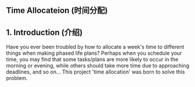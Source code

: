 Time Allocateion (时间分配)
----

## 1. Introduction (介绍)

Have you ever been troubled by how to allocate a week's time to different things when making phased life plans?
Perhaps when you schedule your time, you may find that some tasks/plans are more likely to occur in the morning or evening, 
while others should take more time due to approaching deadlines, and so on...
This project 'time allocation' was born to solve this problem.


